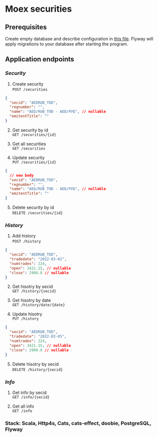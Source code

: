# Moex securities

## Prerequisites

Create empty database and describe configuration in [this file](src/main/resources/application.conf).
Flyway will apply migrations to your database after starting the program.

## Application endpoints

### *Security*

1. Create security \
   `POST /securities`

```json
{
  "secid": "AEDRUB_TOD",
  "regnumber": "",
  "name": "AED/RUB_TOD - AED/РУБ", // nullable
  "emitentTitle": ""
}
```

2. Get security by id \
   `GET /securities/{id}`

3. Get all securities \
   `GET /securities`

4. Update security \
   `PUT /securities/{id}`

```json
{
  // new body
  "secid": "AEDRUB_TOD",
  "regnumber": "",
  "name": "AED/RUB_TOD - AED/РУБ", // nullable
  "emitentTitle": ""
}
```

5. Delete security by id \
   `DELETE /securities/{id}`

### *History*

1. Add history \
   `POST /history`

```json
{
  "secid": "AEDRUB_TOD",
  "tradedate": "2022-03-02",
  "numtrades": 224,
  "open": 3421.15, // nullable
  "close": 2900.8 // nullable
}
```

2. Get hisotry by secid \
   `GET /history/{secid}`

3. Get hisotry by date \
   `GET /history/date/{date}`

4. Update hisotry \
   `PUT /history`

```json
{
  "secid": "AEDRUB_TOD",
  "tradedate": "2022-03-05",
  "numtrades": 224,
  "open": 3421.15, // nullable
  "close": 2900.8 // nullable
}
```

5. Delete hisotry by secid \
   `DELETE /history/{secid}`

### *Info*

1. Get info by secid \
   `GET /info/{secid}`

2. Get all info \
   `GET /info`


### Stack: Scala, Http4s, Cats, cats-effect, doobie, PostgreSQL, Flyway
